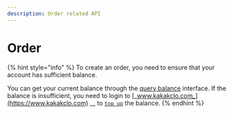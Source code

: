 ```yaml
---
description: Order related API
---
```


# Order



{% hint style="info" %}
To create an order, you need to ensure that your account has sufficient balance.

You can get your current balance through the [query balance](../query-balance.md) interface. If the balance is insufficient, you need to login to [_www.kakakclo.com_](https://www.kakakclo.com) __ to [`top up`](https://www.kakaclo.com/personal-center/payment-manage) the balance.
{% endhint %}
